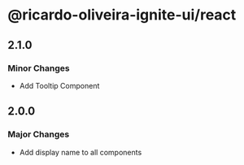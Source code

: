 # @ricardo-oliveira-ignite-ui/react

## 2.1.0

### Minor Changes

- Add Tooltip Component

## 2.0.0

### Major Changes

- Add display name to all components
